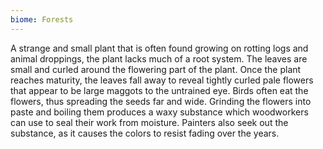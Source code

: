 ```yaml
---
biome: Forests
---
```

A strange and small plant that is often found growing on rotting logs and animal droppings, the plant lacks much of a root system. The leaves are small and curled around the flowering part of the plant. Once the plant reaches maturity, the leaves fall away to reveal tightly curled pale flowers that appear to be large maggots to the untrained eye. Birds often eat the flowers, thus spreading the seeds far and wide. Grinding the flowers into paste and boiling them produces a waxy substance which woodworkers can use to seal their work from moisture. Painters also seek out the substance, as it causes the colors to resist fading over the years. 

